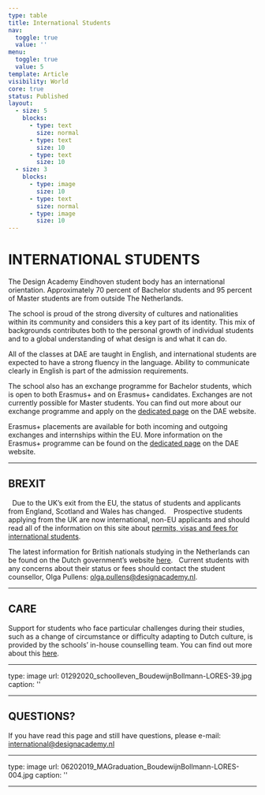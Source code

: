 ```yaml
---
type: table
title: International Students
nav:
  toggle: true
  value: ''
menu:
  toggle: true
  value: 5
template: Article
visibility: World
core: true
status: Published
layout:
  - size: 5
    blocks:
      - type: text
        size: normal
      - type: text
        size: 10
      - type: text
        size: 10
  - size: 3
    blocks:
      - type: image
        size: 10
      - type: text
        size: normal
      - type: image
        size: 10
---
```


# INTERNATIONAL STUDENTS

The Design Academy Eindhoven student body has an international orientation. Approximately 70 percent of Bachelor students and 95 percent of Master students are from outside The Netherlands.

The school is proud of the strong diversity of cultures and nationalities within its community and considers this a key part of its identity. This mix of backgrounds contributes both to the personal growth of individual students and to a global understanding of what design is and what it can do.

All of the classes at DAE are taught in English, and international students are expected to have a strong fluency in the language. Ability to communicate clearly in English is part of the admission requirements.

The school also has an exchange programme for Bachelor students, which is open to both Erasmus+ and on Erasmus+ candidates. Exchanges are not currently possible for Master students. You can find out more about our exchange programme and apply on the [dedicated page](https://www.designacademy.nl/p/study-at-dae/student-life/exchange) on the DAE website.

Erasmus+ placements are available for both incoming and outgoing exchanges and internships within the EU. More information on the Erasmus+ programme can be found on the [dedicated page](https://www.designacademy.nl/p/study-at-dae/student-life/erasmus) on the DAE website.

---

## BREXIT
 
Due to the UK’s exit from the EU, the status of students and applicants from England, Scotland and Wales has changed. 
 
Prospective students applying from the UK are now international, non-EU applicants and should read all of the information on this site about [permits, visas and fees for international students](https://www.designacademy.nl/p/study-at-dae/student-life/residence-permitvisa-information). 

The latest information for British nationals studying in the Netherlands can be found on the Dutch government’s website [here](https://www.government.nl/topics/brexit/question-and-answer/how-will-brexit-affect-british-nationals-studying-in-the-netherlands). 
 
Current students with any concerns about their status or fees should contact the student counsellor, Olga Pullens: <olga.pullens@designacademy.nl>.

---

## CARE

Support for students who face particular challenges during their studies, such as a change of circumstance or difficulty adapting to Dutch culture, is provided by the schools’ in-house counselling team. You can find out more about this [here](https://www.designacademy.nl/p/study-at-dae/student-life/care).

---

type: image
url: 01292020_schoolleven_BoudewijnBollmann-LORES-39.jpg
caption: ''

---

## QUESTIONS?

If you have read this page and still have questions, please e-mail: <international@designacademy.nl>

---

type: image
url: 06202019_MAGraduation_BoudewijnBollmann-LORES-004.jpg
caption: ''

---
